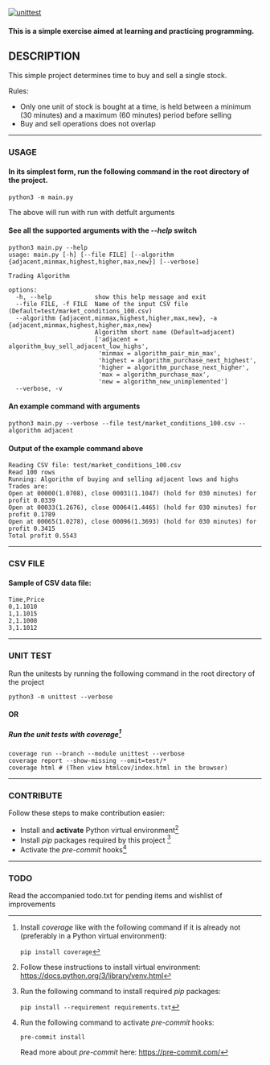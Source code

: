 [![unittest](https://github.com/bijalthanawala/trading_algorithms/actions/workflows/unittest.yml/badge.svg)](https://github.com/bijalthanawala/trading_algorithms/actions/workflows/unittest.yml)


#### This is a simple exercise aimed at learning and practicing programming.

## DESCRIPTION
This simple project determines time to buy and sell a single stock.

Rules:
- Only one unit of stock is bought at a time, is held between a minimum (30 minutes) and a maximum (60 minutes) period before selling
- Buy and sell operations does not overlap

-----------------------

### USAGE

#### In its simplest form, run the following command in the root directory of the project.
```
python3 -m main.py
```
The above will run with run with detfult arguments

#### See all the supported arguments with the *--help* switch

```
python3 main.py --help
usage: main.py [-h] [--file FILE] [--algorithm {adjacent,minmax,highest,higher,max,new}] [--verbose]

Trading Algorithm

options:
  -h, --help            show this help message and exit
  --file FILE, -f FILE  Name of the input CSV file (Default=test/market_conditions_100.csv)
  --algorithm {adjacent,minmax,highest,higher,max,new}, -a {adjacent,minmax,highest,higher,max,new}
                        Algorithm short name (Default=adjacent)
                        ['adjacent = algorithm_buy_sell_adjacent_low_highs',
                         'minmax = algorithm_pair_min_max',
                         'highest = algorithm_purchase_next_highest',
                         'higher = algorithm_purchase_next_higher',
                         'max = algorithm_purchase_max',
                         'new = algorithm_new_unimplemented']
  --verbose, -v
```

#### An example command with arguments

```
python3 main.py --verbose --file test/market_conditions_100.csv --algorithm adjacent
```

#### Output of the example command above
```
Reading CSV file: test/market_conditions_100.csv
Read 100 rows
Running: Algorithm of buying and selling adjacent lows and highs
Trades are:
Open at 00000(1.0708), close 00031(1.1047) (hold for 030 minutes) for profit 0.0339
Open at 00033(1.2676), close 00064(1.4465) (hold for 030 minutes) for profit 0.1789
Open at 00065(1.0278), close 00096(1.3693) (hold for 030 minutes) for profit 0.3415
Total profit 0.5543
```

-----------------------

### CSV FILE

#### Sample of CSV data file:

```
Time,Price
0,1.1010
1,1.1015
2,1.1008
3,1.1012
```

-----------------------

### UNIT TEST

Run the unitests by running the following command in the root directory of the project

```
python3 -m unittest --verbose
```

#### OR

##### Run the unit tests with coverage[^coverage]
```
coverage run --branch --module unittest --verbose
coverage report --show-missing --omit=test/*
coverage html # (Then view htmlcov/index.html in the browser)
```

-----------------------

### CONTRIBUTE

Follow these steps to make contribution easier:
- Install and **activate** Python virtual environment[^venv]
- Install *pip* packages required by this project [^requirements]
- Activate the *pre-commit* hooks[^pre-commit]

-----------------------


### TODO

Read the accompanied todo.txt for pending items and wishlist of improvements


[^coverage]: Install *coverage* like with the following command if it is already not (preferably in a Python virtual environment):

    ```pip install coverage```

[^venv]: Follow these instructions to install virtual environment: https://docs.python.org/3/library/venv.html

[^requirements]: Run the following command to install required *pip* packages:

    ```pip install --requirement requirements.txt```

[^pre-commit]: Run the following command to activate *pre-commit* hooks:

    ```pre-commit install```

    Read more about *pre-commit* here: https://pre-commit.com/
